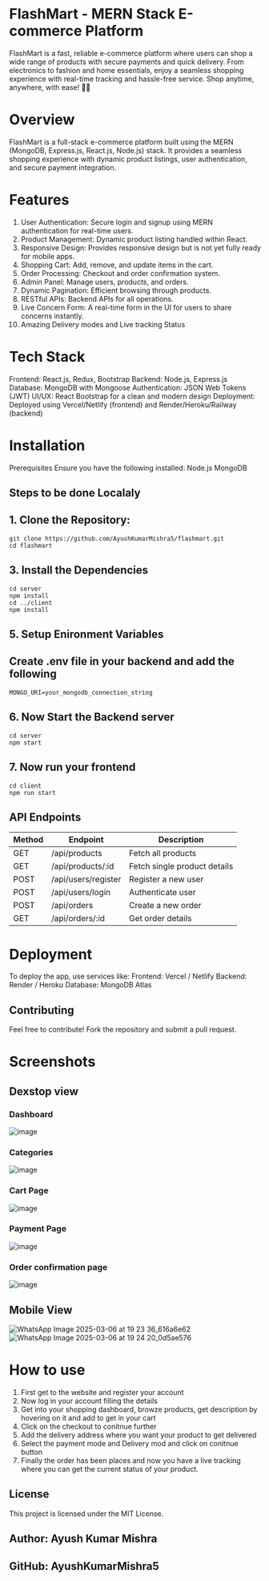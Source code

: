 
# FlashMart - MERN Stack E-commerce Platform
FlashMart is a fast, reliable e-commerce platform where users can shop a wide range of products with secure payments and quick delivery. From electronics to fashion and home essentials, enjoy a seamless shopping experience with real-time tracking and hassle-free service. Shop anytime, anywhere, with ease! 🚀🛒

# Overview
 FlashMart is a full-stack e-commerce platform built using the MERN (MongoDB, Express.js, React.js, Node.js) stack. It provides a seamless shopping experience with dynamic 
    product listings, user authentication, and secure payment integration.

# Features
1. User Authentication: Secure login and signup using MERN authentication for real-time users.
2. Product Management: Dynamic product listing handled within React.
3. Responsive Design: Provides responsive design but is not yet fully ready for mobile apps.
4. Shopping Cart: Add, remove, and update items in the cart.
5. Order Processing: Checkout and order confirmation system.
6. Admin Panel: Manage users, products, and orders.
7. Dynamic Pagination: Efficient browsing through products.
8. RESTful APIs: Backend APIs for all operations.
9. Live Concern Form: A real-time form in the UI for users to share concerns instantly.
10. Amazing Delivery modes and Live tracking Status

# Tech Stack
   Frontend: React.js, Redux, Bootstrap
   Backend: Node.js, Express.js
   Database: MongoDB with Mongoose
   Authentication: JSON Web Tokens (JWT)
   UI/UX: React Bootstrap for a clean and modern design
   Deployment: Deployed using Vercel/Netlify (frontend) and Render/Heroku/Railway (backend)

# Installation
Prerequisites
Ensure you have the following installed:
   Node.js
   MongoDB
## Steps to be done Localaly
## 1. Clone the Repository:
    git clone https://github.com/AyushKumarMishra5/flashmart.git
    cd flashmart

##  3. Install the Dependencies
    cd server
    npm install
    cd ../client
    npm install

## 5. Setup Enironment Variables
   ## Create .env file in your backend and add the following
    MONGO_URI=your_mongodb_connection_string

## 6. Now Start the Backend server
    cd server
    npm start

## 7. Now run your frontend
    cd client
    npm run start

## API Endpoints
| Method | Endpoint            | Description                   |
|--------|---------------------|-------------------------------|
| GET    | /api/products       | Fetch all products            |
| GET    | /api/products/:id   | Fetch single product details  |
| POST   | /api/users/register | Register a new user           |
| POST   | /api/users/login    | Authenticate user             |
| POST   | /api/orders         | Create a new order            |
| GET    | /api/orders/:id     | Get order details             |

# Deployment
   To deploy the app, use services like:
   Frontend: Vercel / Netlify
   Backend: Render / Heroku
   Database: MongoDB Atlas

## Contributing
Feel free to contribute! Fork the repository and submit a pull request.

# Screenshots
## Dexstop view
### Dashboard
![image](https://github.com/user-attachments/assets/b279e89d-c8f2-458d-a249-8e5f42e5276e)
### Categories
![image](https://github.com/user-attachments/assets/2c7b9b9c-e6ff-4ecb-8c39-c5eb5b73553f)
### Cart Page
![image](https://github.com/user-attachments/assets/02e284f6-9890-4643-a471-58ea89c96122)
### Payment Page
![image](https://github.com/user-attachments/assets/ea028e38-d002-4f92-b2a8-3becc3711a96)
### Order confirmation page
![image](https://github.com/user-attachments/assets/54a637b0-2272-498f-9a66-f52b6a603fd8)

## Mobile View
![WhatsApp Image 2025-03-06 at 19 23 36_616a6e62](https://github.com/user-attachments/assets/36442a65-3752-4115-a635-4cce560243f7)
![WhatsApp Image 2025-03-06 at 19 24 20_0d5ae576](https://github.com/user-attachments/assets/ffba7567-7843-4c4f-954e-a1c9418ff17b)

# How to use
1. First get to the website and register your account
2. Now log in your account filling the details
3. Get into your shopping dashboard, browze products, get description by hovering on it and add to get in your cart
4. Click on the checkout to conitnue further
5. Add the delivery address where you want your product to get delivered
6. Select the payment mode and Delivery mod and click on conitnue button
7. Finally the order has been places and now you have a live tracking where you can get the current status of your product.
   
## License
This project is licensed under the MIT License.

## Author: Ayush Kumar Mishra
## GitHub: AyushKumarMishra5

